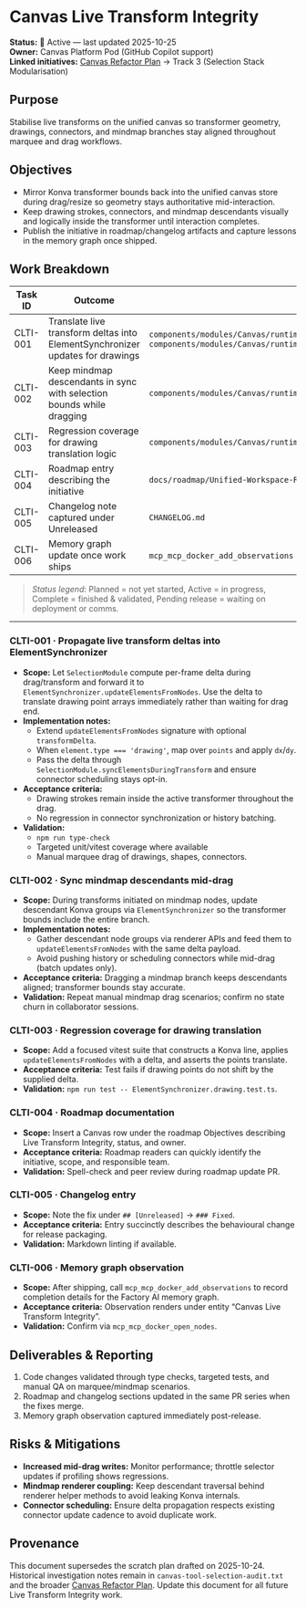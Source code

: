 # Canvas Live Transform Integrity

**Status:** 🔄 Active — last updated 2025-10-25  
**Owner:** Canvas Platform Pod (GitHub Copilot support)  
**Linked initiatives:** [Canvas Refactor Plan](../guidelines/CanvasRefactorPlan.md) → Track 3 (Selection Stack Modularisation)

## Purpose
Stabilise live transforms on the unified canvas so transformer geometry, drawings, connectors, and mindmap branches stay aligned throughout marquee and drag workflows.

## Objectives
- Mirror Konva transformer bounds back into the unified canvas store during drag/resize so geometry stays authoritative mid-interaction.
- Keep drawing strokes, connectors, and mindmap descendants visually and logically inside the transformer until interaction completes.
- Publish the initiative in roadmap/changelog artifacts and capture lessons in the memory graph once shipped.

## Work Breakdown

| Task ID | Outcome | Primary files / systems | Status | Dependencies |
|---------|---------|-------------------------|--------|--------------|
| CLTI-001 | Translate live transform deltas into ElementSynchronizer updates for drawings | `components/modules/Canvas/runtime/features/renderer/modules/SelectionModule.ts`, `components/modules/Canvas/runtime/features/renderer/modules/selection/managers/ElementSynchronizer.ts` | Planned | — |
| CLTI-002 | Keep mindmap descendants in sync with selection bounds while dragging | `components/modules/Canvas/runtime/features/renderer/modules/selection/managers/MindmapSelectionOrchestrator.ts` | Planned | CLTI-001 |
| CLTI-003 | Regression coverage for drawing translation logic | `components/modules/Canvas/runtime/features/renderer/modules/selection/managers/__tests__/ElementSynchronizer.drawing.test.ts` | Planned | CLTI-001 |
| CLTI-004 | Roadmap entry describing the initiative | `docs/roadmap/Unified-Workspace-Roadmap.md` | Planned | CLTI-001 → CLTI-003 |
| CLTI-005 | Changelog note captured under Unreleased | `CHANGELOG.md` | Planned | CLTI-001 → CLTI-003 |
| CLTI-006 | Memory graph update once work ships | `mcp_mcp_docker_add_observations` (Factory AI) | Pending release | CLTI-001 → CLTI-005 |

> _Status legend_: Planned = not yet started, Active = in progress, Complete = finished & validated, Pending release = waiting on deployment or comms.

---

### CLTI-001 · Propagate live transform deltas into ElementSynchronizer

- **Scope:** Let `SelectionModule` compute per-frame delta during drag/transform and forward it to `ElementSynchronizer.updateElementsFromNodes`. Use the delta to translate drawing point arrays immediately rather than waiting for drag end.
- **Implementation notes:**
  - Extend `updateElementsFromNodes` signature with optional `transformDelta`.
  - When `element.type === 'drawing'`, map over `points` and apply `dx`/`dy`.
  - Pass the delta through `SelectionModule.syncElementsDuringTransform` and ensure connector scheduling stays opt-in.
- **Acceptance criteria:**
  - Drawing strokes remain inside the active transformer throughout the drag.
  - No regression in connector synchronization or history batching.
- **Validation:**
  - `npm run type-check`
  - Targeted unit/vitest coverage where available
  - Manual marquee drag of drawings, shapes, connectors.

### CLTI-002 · Sync mindmap descendants mid-drag

- **Scope:** During transforms initiated on mindmap nodes, update descendant Konva groups via `ElementSynchronizer` so the transformer bounds include the entire branch.
- **Implementation notes:**
  - Gather descendant node groups via renderer APIs and feed them to `updateElementsFromNodes` with the same delta payload.
  - Avoid pushing history or scheduling connectors while mid-drag (batch updates only).
- **Acceptance criteria:** Dragging a mindmap branch keeps descendants aligned; transformer bounds stay accurate.
- **Validation:** Repeat manual mindmap drag scenarios; confirm no state churn in collaborator sessions.

### CLTI-003 · Regression coverage for drawing translation

- **Scope:** Add a focused vitest suite that constructs a Konva line, applies `updateElementsFromNodes` with a delta, and asserts the points translate.
- **Acceptance criteria:** Test fails if drawing points do not shift by the supplied delta.
- **Validation:** `npm run test -- ElementSynchronizer.drawing.test.ts`.

### CLTI-004 · Roadmap documentation

- **Scope:** Insert a Canvas row under the roadmap Objectives describing Live Transform Integrity, status, and owner.
- **Acceptance criteria:** Roadmap readers can quickly identify the initiative, scope, and responsible team.
- **Validation:** Spell-check and peer review during roadmap update PR.

### CLTI-005 · Changelog entry

- **Scope:** Note the fix under `## [Unreleased]` → `### Fixed`.
- **Acceptance criteria:** Entry succinctly describes the behavioural change for release packaging.
- **Validation:** Markdown linting if available.

### CLTI-006 · Memory graph observation

- **Scope:** After shipping, call `mcp_mcp_docker_add_observations` to record completion details for the Factory AI memory graph.
- **Acceptance criteria:** Observation renders under entity “Canvas Live Transform Integrity”.
- **Validation:** Confirm via `mcp_mcp_docker_open_nodes`.

## Deliverables & Reporting

1. Code changes validated through type checks, targeted tests, and manual QA on marquee/mindmap scenarios.
2. Roadmap and changelog sections updated in the same PR series when the fixes merge.
3. Memory graph observation captured immediately post-release.

## Risks & Mitigations

- **Increased mid-drag writes:** Monitor performance; throttle selector updates if profiling shows regressions.
- **Mindmap renderer coupling:** Keep descendant traversal behind renderer helper methods to avoid leaking Konva internals.
- **Connector scheduling:** Ensure delta propagation respects existing connector update cadence to avoid duplicate work.

## Provenance

This document supersedes the scratch plan drafted on 2025-10-24. Historical investigation notes remain in `canvas-tool-selection-audit.txt` and the broader [Canvas Refactor Plan](../guidelines/CanvasRefactorPlan.md). Update this document for all future Live Transform Integrity work.